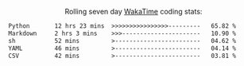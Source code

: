 <p align="center">Rolling seven day <a href="https://wakatime.com/@syrkis"/>WakaTime</a> coding stats:</p>
<!--START_SECTION:waka-->

```txt
Python       12 hrs 23 mins  >>>>>>>>>>>>>>>>---------   65.82 %
Markdown     2 hrs 3 mins    >>>----------------------   10.90 %
sh           52 mins         >------------------------   04.62 %
YAML         46 mins         >------------------------   04.14 %
CSV          42 mins         >------------------------   03.81 %
```

<!--END_SECTION:waka-->
